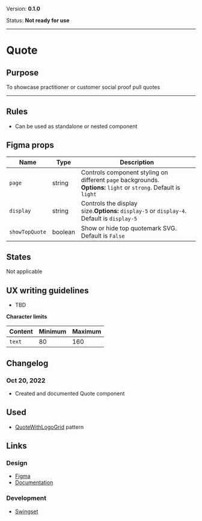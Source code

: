 Version: **0.1.0**

Status: **Not ready for use**



---

# Quote

## Purpose

To showcase practitioner or customer social proof pull quotes



---

## Rules

* Can be used as standalone or nested component

## Figma props

| Name | Type | Description |
|----|----|----|
| `page` | string | Controls component styling on different `page` backgrounds. **Options:** `light` or `strong`. Default is `light` |
| `display` | string | Controls the display size.**Options:** `display-5` or `display-4`. Default is `display-5` |
| `showTopQuote` | boolean | Show or hide top quotemark SVG. Default is `False` |

## States

Not applicable

## UX writing guidelines

* TBD


**Character limits**

| Content | Minimum | Maximum |
|----|----|----|
| `text` | 80 | 160 |

## Changelog

### Oct 20, 2022

* Created and documented Quote component

## Used

* [QuoteWithLogoGrid](https://www.figma.com/file/VvpEQaWhKQExx9QTWRyayd/Patterns?node-id=224%3A333) pattern

## Links

### Design

* [Figma](https://www.figma.com/file/7cYgDM618stjYUHDqAfRec/Components?node-id=3847%3A11616)
* [Documentation](https://hashicorp-wpl-documentation.vercel.app/components/quote)

### Development

* [Swingset](https://react-components.vercel.app/components/quote)


